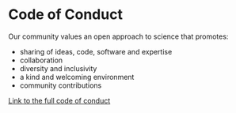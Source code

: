 # Code of Conduct 

Our community values an open approach to science that promotes:

 - sharing of ideas, code, software and expertise
 - collaboration
 - diversity and inclusivity
 - a kind and welcoming environment
 - community contributions

[Link to the full code of conduct](https://bioconductor.github.io/bioc_coc_multilingual/)

